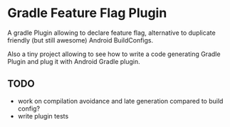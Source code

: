 # Gradle Feature Flag Plugin

A gradle Plugin allowing to declare feature flag,
alternative to duplicate friendly (but still awesome) Android BuildConfigs.

Also a tiny project allowing to see how to write a code generating Gradle Plugin
and plug it with Android Gradle plugin.

## TODO

- work on compilation avoidance and late generation compared to build config?
- write plugin tests
